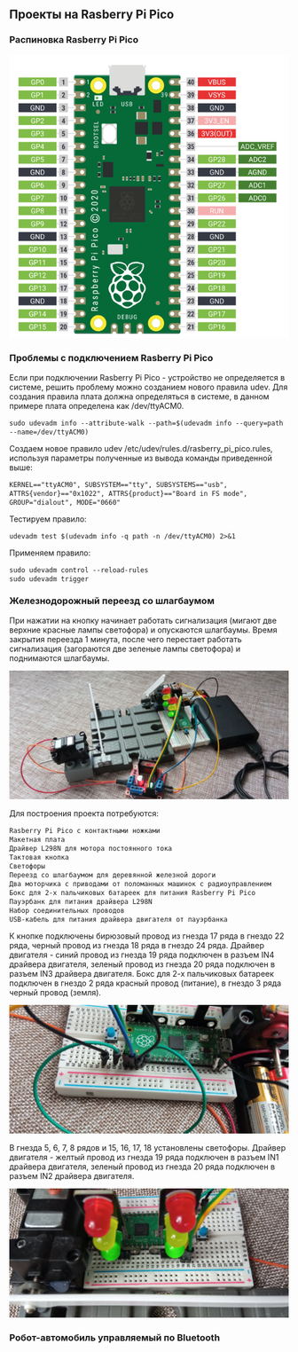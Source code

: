 ## Проекты на Rasberry Pi Pico 

### Распиновка Rasberry Pi Pico

![pins](images/pins.png)

### Проблемы с подключением Rasberry Pi Pico

Если при подключении Rasberry Pi Pico - устройство не определяется в системе, решить проблему можно созданием нового правила udev. 
Для создания правила плата должна определяться в системе, в данном примере плата определена как /dev/ttyACM0.

```
sudo udevadm info --attribute-walk --path=$(udevadm info --query=path --name=/dev/ttyACM0)
```

Создаем новое правило udev /etc/udev/rules.d/rasberry_pi_pico.rules, используя параметры полученные из вывода команды приведенной выше:

```
KERNEL=="ttyACM0", SUBSYSTEM=="tty", SUBSYSTEMS=="usb", ATTRS{vendor}=="0x1022", ATTRS{product}=="Board in FS mode", GROUP="dialout", MODE="0660"
```

Тестируем правило:

```
udevadm test $(udevadm info -q path -n /dev/ttyACM0) 2>&1
```

Применяем правило:

```
sudo udevadm control --reload-rules
sudo udevadm trigger
```

### Железнодорожный переезд со шлагбаумом

При нажатии на кнопку начинает работать сигнализация (мигают две верхние красные лампы светофора) и опускаются шлагбаумы. Время закрытия переезда 1 минута, после чего перестает работать сигнализация (загораются две зеленые лампы светофора) и поднимаются шлагбаумы.

![railroad_crossing](images/railroad_crossing.jpg)

Для построения проекта потребуются:

```
Rasberry Pi Pico с контактными ножками
Макетная плата
Драйвер L298N для мотора постоянного тока
Тактовая кнопка
Светофоры 
Переезд со шлагбаумом для деревянной железной дороги
Два моторчика с приводами от поломанных машинок с радиоуправлением
Бокс для 2-х пальчиковых батареек для питания Rasberry Pi Pico
Пауэрбанк для питания драйвера L298N
Набор соединительных проводов
USB-кабель для питания драйвера двигателя от пауэрбанка
```

К кнопке подключены бирюзовый провод из гнезда 17 ряда в гнездо 22 ряда, черный провод из гнезда 18 ряда в гнездо 24 ряда.
Драйвер двигателя - синий провод из гнезда 19 ряда подключен в разъем IN4 драйвера двигателя, зеленый провод из гнезда 20 ряда подключен в разъем IN3 драйвера двигателя.
Бокс для 2-х пальчиковых батареек подключен в гнездо 2 ряда красный провод (питание), в гнездо 3 ряда черный провод (земля). 

![railroad_crossing](images/railroad_crossing_1.jpg)

В гнезда 5, 6, 7, 8 рядов и 15, 16, 17, 18 установлены светофоры.
Драйвер двигателя - желтый провод из гнезда 19 ряда подключен в разъем IN1 драйвера двигателя, зеленый провод из гнезда 20 ряда подключен в разъем IN2 драйвера двигателя.

![railroad_crossing](images/railroad_crossing_2.jpg)

### Робот-автомобиль управляемый по Bluetooth
